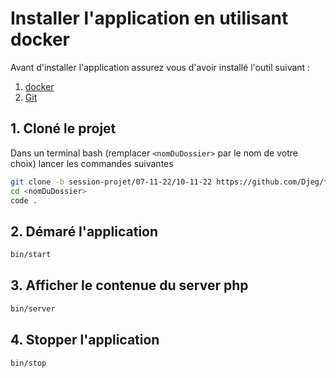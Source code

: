 # Installer l'application en utilisant docker

Avant d'installer l'application assurez vous d'avoir installé l'outil
suivant :

1. [docker](https://www.docker.com/)
2. [Git](https://git-scm.com/download/win)

## 1. Cloné le projet

Dans un terminal bash (remplacer `<nomDuDossier>` par le nom de votre choix) lancer
les commandes suivantes

```bash
git clone -b session-projet/07-11-22/10-11-22 https://github.com/Djeg/formation-php-poo.git <nomDuDossier>
cd <nomDuDossier>
code .
```

## 2. Démaré l'application

```bash
bin/start
```

## 3. Afficher le contenue du server php

```bash
bin/server
```

## 4. Stopper l'application

```bash
bin/stop
```
